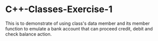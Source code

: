 # C++-Classes-Exercise-1
This is to demonstrate of using class's data member and its member function to emulate a bank account that can proceed credit, debit and check balance action.
